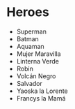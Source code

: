 # Heroes

-   Superman
-   Batman
-   Aquaman
-   Mujer Maravilla
-   Linterna Verde
-   Robin
-   Volcán Negro
-   Salvador
-   Yaoska la Lorente
-   Francys la Mamá
